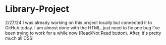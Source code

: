 # Library-Project

2/27/24
I was already working on this project locally but connected it to GitHub today. I am almost done with the HTML, just need to fix one bug I've been trying to work for a while now (Read/Not Read button). After, it's pretty much all CSS!
